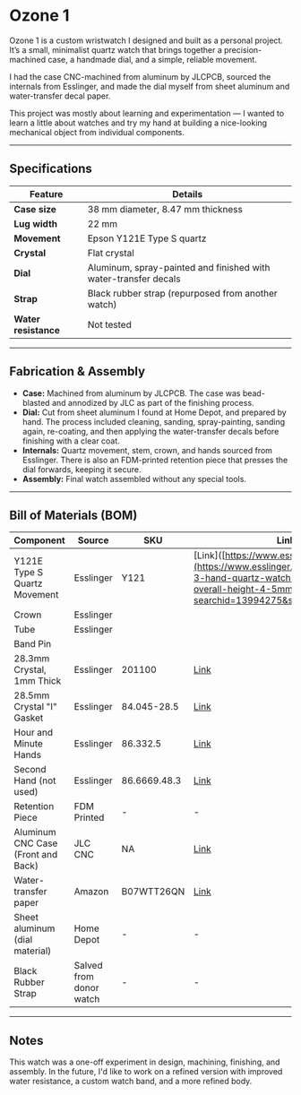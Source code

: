 # Ozone 1

Ozone 1 is a custom wristwatch I designed and built as a personal project. It’s a small, minimalist quartz watch that brings together a precision-machined case, a handmade dial, and a simple, reliable movement.

I had the case CNC-machined from aluminum by JLCPCB, sourced the internals from Esslinger, and made the dial myself from sheet aluminum and water-transfer decal paper.

This project was mostly about learning and experimentation — I wanted to learn a little about watches and try my hand at building a nice-looking mechanical object from individual components. 

---

## Specifications

| Feature         | Details                                             |
|------------------|-----------------------------------------------------|
| **Case size**    | 38 mm diameter,  8.47 mm thickness                  |
| **Lug width**    | 22 mm                                               |
| **Movement**     | Epson Y121E Type S quartz                           |
| **Crystal**      | Flat crystal                                        |
| **Dial**         | Aluminum, spray-painted and finished with water-transfer decals |
| **Strap**        | Black rubber strap (repurposed from another watch) |
| **Water resistance** | Not tested                                     |

---

## Fabrication & Assembly

- **Case:** Machined from aluminum by JLCPCB. The case was bead-blasted and annodized by JLC as part of the finishing process.  
- **Dial:** Cut from sheet aluminum I found at Home Depot, and prepared by hand. The process included cleaning, sanding, spray-painting, sanding again, re-coating, and then applying the water-transfer decals before finishing with a clear coat. 
- **Internals:** Quartz movement, stem, crown, and hands sourced from Esslinger. There is also an FDM-printed retention piece that presses the dial forwards, keeping it secure.
- **Assembly:** Final watch assembled without any special tools. 

---

## Bill of Materials (BOM)

| Component | Source | SKU | Link |
|----------|--------|---|------|
| Y121E Type S Quartz Movement | Esslinger | Y121 | [Link]([https://www.esslinger.com](https://www.esslinger.com/epson-japan-3-hand-quartz-watch-movement-y121-overall-height-4-5mm/?searchid=13994275&search_query=Y121)
| Crown | Esslinger | 
| Tube | Esslinger | 
| Band Pin | 
| 28.3mm Crystal, 1mm Thick | Esslinger | 201100 | [Link](https://www.esslinger.com/watch-crystal-flat-round-standard-mineral-glass-crystal-1mm-thick/?searchid=13994291&search_query=201100)
| 28.5mm Crystal "I" Gasket | Esslinger | 84.045-28.5 | [Link](https://www.esslinger.com/individual-hytrel-i-watch-gaskets-for-glass-crystals/?searchid=13994301&search_query=84.045-28.5)
| Hour and Minute Hands | Esslinger | 86.332.5 | [Link](https://www.esslinger.com/watch-hands-to-fit-minute-hand-hole-size-65mm-and-hour-hand-hole-size-1-10mm/?searchid=13994289&search_query=86.332.5)
| Second Hand (not used) | Esslinger | 86.6669.48.3 | [Link](https://www.esslinger.com/sweep-second-center-hands-for-watches-hole-size-20mm/?searchid=13994285&search_query=86.6669.48.3)
| Retention Piece | FDM Printed | - | - |
| Aluminum CNC Case (Front and Back) | JLC CNC | NA | [Link](https://jlccnc.com/)
| Water-transfer paper | Amazon | B07WTT26QN | [Link](https://www.amazon.com/dp/B07WTT26QN?ref_=ppx_hzsearch_conn_dt_b_fed_asin_title_1)
| Sheet aluminum (dial material) | Home Depot | - | - |
| Black Rubber Strap | Salved from donor watch | - | - |


---

## Notes

This watch was a one-off experiment in design, machining, finishing, and assembly. In the future, I'd like to work on a refined version with improved water resistance, a custom watch band, and a more refined body.
